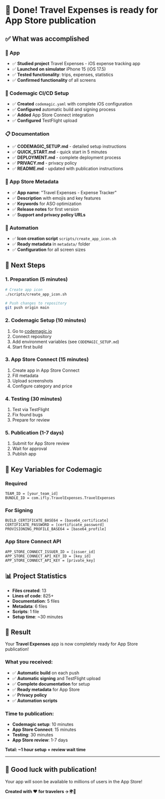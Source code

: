 # 🎉 Done! Travel Expenses is ready for App Store publication

## ✅ What was accomplished

### 📱 App
- ✅ **Studied project** Travel Expenses - iOS expense tracking app
- ✅ **Launched on simulator** iPhone 15 (iOS 17.5)
- ✅ **Tested functionality**: trips, expenses, statistics
- ✅ **Confirmed functionality** of all screens

### 🚀 Codemagic CI/CD Setup
- ✅ **Created** `codemagic.yaml` with complete iOS configuration
- ✅ **Configured** automatic build and signing process
- ✅ **Added** App Store Connect integration
- ✅ **Configured** TestFlight upload

### 📋 Documentation
- ✅ **CODEMAGIC_SETUP.md** - detailed setup instructions
- ✅ **QUICK_START.md** - quick start in 5 minutes
- ✅ **DEPLOYMENT.md** - complete deployment process
- ✅ **PRIVACY.md** - privacy policy
- ✅ **README.md** - updated with publication instructions

### 🎨 App Store Metadata
- ✅ **App name**: "Travel Expenses - Expense Tracker"
- ✅ **Description** with emojis and key features
- ✅ **Keywords** for ASO optimization
- ✅ **Release notes** for first version
- ✅ **Support and privacy policy URLs**

### 🔧 Automation
- ✅ **Icon creation script** `scripts/create_app_icon.sh`
- ✅ **Ready metadata** in `metadata/` folder
- ✅ **Configuration** for all screen sizes

## 🎯 Next Steps

### 1. Preparation (5 minutes)
```bash
# Create app icon
./scripts/create_app_icon.sh

# Push changes to repository
git push origin main
```

### 2. Codemagic Setup (10 minutes)
1. Go to [codemagic.io](https://codemagic.io)
2. Connect repository
3. Add environment variables (see `CODEMAGIC_SETUP.md`)
4. Start first build

### 3. App Store Connect (15 minutes)
1. Create app in App Store Connect
2. Fill metadata
3. Upload screenshots
4. Configure category and price

### 4. Testing (30 minutes)
1. Test via TestFlight
2. Fix found bugs
3. Prepare for review

### 5. Publication (1-7 days)
1. Submit for App Store review
2. Wait for approval
3. Publish app

## 🔑 Key Variables for Codemagic

### Required
```
TEAM_ID = [your_team_id]
BUNDLE_ID = com.ifly.TravelExpenses.TravelExpenses
```

### For Signing
```
BUILD_CERTIFICATE_BASE64 = [base64_certificate]
CERTIFICATE_PASSWORD = [certificate_password]
PROVISIONING_PROFILE_BASE64 = [base64_profile]
```

### App Store Connect API
```
APP_STORE_CONNECT_ISSUER_ID = [issuer_id]
APP_STORE_CONNECT_API_KEY_ID = [key_id]
APP_STORE_CONNECT_API_KEY = [private_key]
```

## 📊 Project Statistics

- **Files created**: 13
- **Lines of code**: 825+
- **Documentation**: 5 files
- **Metadata**: 6 files
- **Scripts**: 1 file
- **Setup time**: ~30 minutes

## 🎉 Result

Your **Travel Expenses** app is now completely ready for App Store publication!

### What you received:
- ✅ **Automatic build** on each push
- ✅ **Automatic signing** and TestFlight upload
- ✅ **Complete documentation** for setup
- ✅ **Ready metadata** for App Store
- ✅ **Privacy policy**
- ✅ **Automation scripts**

### Time to publication:
- **Codemagic setup**: 10 minutes
- **App Store Connect**: 15 minutes
- **Testing**: 30 minutes
- **App Store review**: 1-7 days

**Total: ~1 hour setup + review wait time**

---

## 🚀 Good luck with publication!

Your app will soon be available to millions of users in the App Store!

**Created with ❤️ for travelers** ✈️🌍📱 